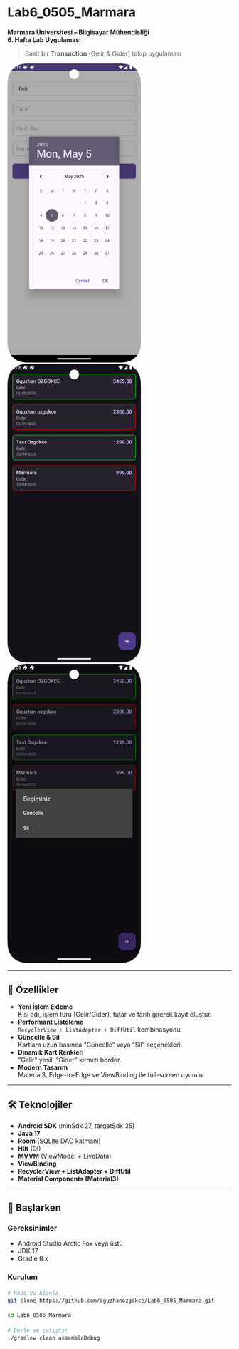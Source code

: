 # Lab6_0505_Marmara  
**Marmara Üniversitesi – Bilgisayar Mühendisliği**  
**6. Hafta Lab Uygulaması**  

> Basit bir **Transaction** (Gelir & Gider) takip uygulaması

<img src="screenshot/add.png" alt="İşlem Ekleme" width="300"/> <img src="screenshot/list.png" alt="İşlem Listesi" width="300"/> <img src="screenshot/list_pop_up.png" alt="Güncelle/Sil Diyaloğu" width="300"/>

---

## 🔖 Özellikler

- **Yeni İşlem Ekleme**  
  Kişi adı, işlem türü (Gelir/Gider), tutar ve tarih girerek kayıt oluştur.  
- **Performant Listeleme**  
  `RecyclerView + ListAdapter + DiffUtil` kombinasyonu.  
- **Güncelle & Sil**  
  Kartlara uzun basınca “Güncelle” veya “Sil” seçenekleri.  
- **Dinamik Kart Renkleri**  
  “Gelir” yeşil, “Gider” kırmızı border.  
- **Modern Tasarım**  
  Material3, Edge-to-Edge ve ViewBinding ile full-screen uyumlu.

---

## 🛠️ Teknolojiler

- **Android SDK** (minSdk 27, targetSdk 35)  
- **Java 17**  
- **Room** (SQLite DAO katmanı)  
- **Hilt** (DI)  
- **MVVM** (ViewModel + LiveData)  
- **ViewBinding**  
- **RecyclerView + ListAdapter + DiffUtil**  
- **Material Components (Material3)**  

---

## 🚀 Başlarken

### Gereksinimler

- Android Studio Arctic Fox veya üstü  
- JDK 17  
- Gradle 8.x  

### Kurulum

```bash
# Repo’yu klonla
git clone https://github.com/oguzhanozgokce/Lab6_0505_Marmara.git

cd Lab6_0505_Marmara

# Derle ve çalıştır
./gradlew clean assembleDebug
